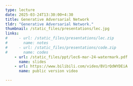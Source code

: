 ```yaml
---
type: lecture
date: 2025-03-24T13:30:00+4:30
title: Generative Adversarial Network
tldr: "Generative Adversarial Network."
thumbnail: /static_files/presentations/lec.jpg
links: 
#     - url: /static_files/presentations/lec.zip
#       name: notes
#     - url: /static_files/presentations/code.zip
#       name: codes
    - url: /static_files/ppt/lec6-mar-24-watermark.pdf
      name: slides
    - url: https://www.bilibili.com/video/BV1rQdWYDEiA
      name: public version video

---
```



